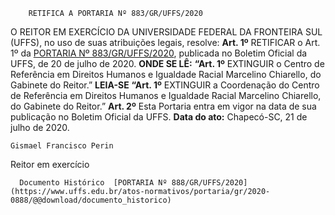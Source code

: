         RETIFICA A PORTARIA Nº 883/GR/UFFS/2020  

 O REITOR EM EXERCÍCIO DA UNIVERSIDADE FEDERAL DA FRONTEIRA SUL (UFFS), no uso de suas atribuições legais, resolve:   **Art. 1º**  RETIFICAR o Art. 1º da [PORTARIA Nº 883/GR/UFFS/2020](https://www.uffs.edu.br/atos-normativos/portaria/gr/2020-0883), publicada no Boletim Oficial da UFFS, de 20 de julho de 2020.   **ONDE SE LÊ:** **“Art. 1º**  EXTINGUIR o Centro de Referência em Direitos Humanos e Igualdade Racial Marcelino Chiarello, do Gabinete do Reitor.”   **LEIA-SE**  ****“Art. 1º****  EXTINGUIR a Coordenação do Centro de Referência em Direitos Humanos e Igualdade Racial Marcelino Chiarello, do Gabinete do Reitor.”   **Art. 2º**  Esta Portaria entra em vigor na data de sua publicação no Boletim Oficial da UFFS.        **Data do ato:** Chapecó-SC, 21 de julho de 2020.   
 

    Gismael Francisco Perin   
 Reitor em exercício 

      Documento Histórico  [PORTARIA Nº 888/GR/UFFS/2020](https://www.uffs.edu.br/atos-normativos/portaria/gr/2020-0888/@@download/documento_historico)     
      